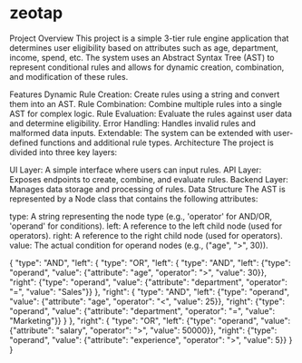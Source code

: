 # zeotap
Project Overview
This project is a simple 3-tier rule engine application that determines user eligibility based on attributes such as age, department, income, spend, etc. The system uses an Abstract Syntax Tree (AST) to represent conditional rules and allows for dynamic creation, combination, and modification of these rules.

Features
Dynamic Rule Creation: Create rules using a string and convert them into an AST.
Rule Combination: Combine multiple rules into a single AST for complex logic.
Rule Evaluation: Evaluate the rules against user data and determine eligibility.
Error Handling: Handles invalid rules and malformed data inputs.
Extendable: The system can be extended with user-defined functions and additional rule types.
Architecture
The project is divided into three key layers:

UI Layer: A simple interface where users can input rules.
API Layer: Exposes endpoints to create, combine, and evaluate rules.
Backend Layer: Manages data storage and processing of rules.
Data Structure
The AST is represented by a Node class that contains the following attributes:

type: A string representing the node type (e.g., 'operator' for AND/OR, 'operand' for conditions).
left: A reference to the left child node (used for operators).
right: A reference to the right child node (used for operators).
value: The actual condition for operand nodes (e.g., ("age", ">", 30)).

{
  "type": "AND",
  "left": {
    "type": "OR",
    "left": {
      "type": "AND",
      "left": {"type": "operand", "value": {"attribute": "age", "operator": ">", "value": 30}},
      "right": {"type": "operand", "value": {"attribute": "department", "operator": "=", "value": "Sales"}}
    },
    "right": {
      "type": "AND",
      "left": {"type": "operand", "value": {"attribute": "age", "operator": "<", "value": 25}},
      "right": {"type": "operand", "value": {"attribute": "department", "operator": "=", "value": "Marketing"}}
    }
  },
  "right": {
    "type": "OR",
    "left": {"type": "operand", "value": {"attribute": "salary", "operator": ">", "value": 50000}},
    "right": {"type": "operand", "value": {"attribute": "experience", "operator": ">", "value": 5}}
  }
}
